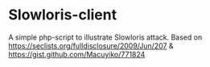 # Slowloris-client
A simple php-script to illustrate Slowloris attack.
Based on https://seclists.org/fulldisclosure/2009/Jun/207 & https://gist.github.com/Macuyiko/771824
